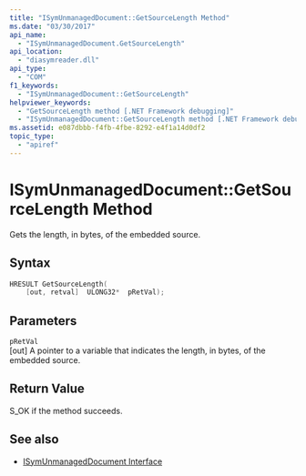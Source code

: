 ```yaml
---
title: "ISymUnmanagedDocument::GetSourceLength Method"
ms.date: "03/30/2017"
api_name: 
  - "ISymUnmanagedDocument.GetSourceLength"
api_location: 
  - "diasymreader.dll"
api_type: 
  - "COM"
f1_keywords: 
  - "ISymUnmanagedDocument::GetSourceLength"
helpviewer_keywords: 
  - "GetSourceLength method [.NET Framework debugging]"
  - "ISymUnmanagedDocument::GetSourceLength method [.NET Framework debugging]"
ms.assetid: e087dbbb-f4fb-4fbe-8292-e4f1a14d0df2
topic_type: 
  - "apiref"
---
```

# ISymUnmanagedDocument::GetSourceLength Method
Gets the length, in bytes, of the embedded source.  
  
## Syntax  
  
```cpp  
HRESULT GetSourceLength(  
    [out, retval]  ULONG32*  pRetVal);  
```  
  
## Parameters  
 `pRetVal`  
 [out] A pointer to a variable that indicates the length, in bytes, of the embedded source.  
  
## Return Value  
 S_OK if the method succeeds.  
  
## See also

- [ISymUnmanagedDocument Interface](isymunmanageddocument-interface.md)
